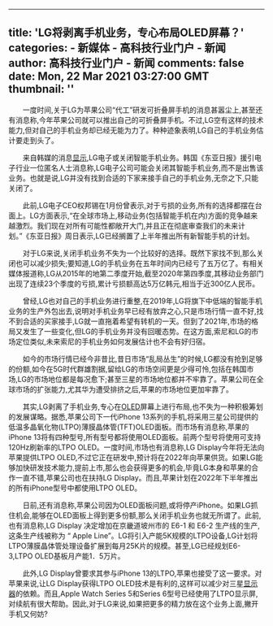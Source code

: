 
---
title: 'LG将剥离手机业务，专心布局OLED屏幕？'
categories: 
    - 新媒体
    - 高科技行业门户 - 新闻
author: 高科技行业门户 - 新闻
comments: false
date: Mon, 22 Mar 2021 03:27:00 GMT
thumbnail: ''
---

<div>   
<p style="text-indent: 2em; text-align: left;">一度时间,关于LG为苹果公司“代工”研发可折叠屏手机的消息甚嚣尘上,甚至还有消息称,今年苹果公司就可以推出自己的可折叠屏手机。不过,LG空有这样的技术能力,但对自己的手机业务却已经无能为力了。种种迹象表明,LG自己的手机业务估计要走到头了。</p><p style="text-indent: 2em; text-align: left;">来自韩媒的消息<span class="hrefStyle"><a href="http://display.ofweek.com/" target="_blank" title="显示">显示</a></span>,LG电子或关闭智能手机业务。韩国《东亚日报》援引电子行业一位匿名人士消息称,LG电子公司可能会关闭其智能手机业务,而不是出售该业务。也就是说,LG并没有找到合适的下家来接手自己的手机业务,无奈之下,只能关闭了。</p><p style="text-indent: 2em; text-align: left;">此前,LG电子CEO权邦锡在1月份曾表示,对于亏损的业务,所有的选择都摆在台面上。LG方面表示,“在全球市场上,移动业务(包括智能手机在内)方面的竞争越来越激烈。我们现在对所有可能性都敞开大门,并且正在彻底审查我们的未来计划。”《东亚日报》周日表示,LG已经搁置了上半年推出所有新智能手机的计划。</p><p style="text-indent: 2em; text-align: left;">对于LG来说,关闭手机业务不失为一个比较好的选择。既然下家找不到,那么关闭也可以减少损失;要知道,LG的手机业务在五年时间内已经亏了五万亿了。有相关媒体报道称,LG从2015年的地第二季度开始,截至2020年第四季度,其移动业务部门出现了连续23个季度的亏损,累计亏损额高达5万亿韩元,相当于近300亿人民币。</p><p style="text-indent: 2em; text-align: left;">曾经,LG也对自己的手机业务进行重整,在2019年,LG将旗下中低端的智能手机业务的生产外包出去,说明对手机业务早已经有放弃之心,只是市场行情一直不好,找不到合适的买家接手,LG就一直拖着希望有转机的一天。但到了2021年,市场的格局又发生了一些变化,但LG的手机业务并没有回暖态势。在这方面,索尼和LG的市场定位类似,未来索尼的手机业务如何发展估计也不会有好归宿。</p><p style="text-indent: 2em; text-align: left;">如今的市场行情已经今非昔比,昔日市场“乱局丛生”的时候,LG都没有抢到足够的份额,如今在5G时代群雄割据,留给LG的市场空间更是少得可怜,包括在韩国市场,LG的市场地位都是每况愈下;甚至三星的市场地位都并不牢靠了。苹果公司在全球市场的扩张能力,尤其华为遭受排挤之后,苹果的市场地位更加牢靠了。</p><p style="text-indent: 2em; text-align: left;">其实,LG剥离了手机业务,专心在<span class="hrefStyle"><a href="http://display.ofweek.com/IND-8321321-OLED.html" target="_blank" title="OLED">OLED</a></span>屏幕上进行布局,也不失为一种积极筹划的发展谋略。据悉,苹果公司下一代iPhone 13系列的手机,将采用三星公司提供的低温多晶氧化物(LTPO)薄膜晶体管(TFT)OLED面板。而市场有消息称,苹果的iPhone 13将有四种型号,所有型号都将使用OLED面板。前两个型号将使用可支持120Hz刷新率的LTPO OLED。一度时间,市场也有消息称,LG Display今年将无法向苹果提供LTPO OLED,不过它正在研发中,预计将在2022年向苹果供货。如果LG能够加快研发技术能力,提前上市,那么也会获得更多的机会,毕竟LG本身和苹果的合作一直不错,苹果公司也在扶持LG Display。而且,苹果计划在2022年下半年推出的所有iPhone型号中都使用LTPO OLED。</p><p style="text-indent: 2em; text-align: left;">日前,还有消息称,苹果公司因为OLED面板问题,或将停产iPhone。如果LG抓住机会,能够在OLED面板上得到更多份额,那么关闭手机业务也就无所谓了。此前,也有消息称,LG Display 决定增加在京畿道坡州市的 E6-1 和 E6-2 生产线的生产,这条生产线被称为 “ Apple Line”。LG将引入产能5K规模的LTPO设备,LG计划将LTPO薄膜晶体管处理设备扩展到每月25K片的规模。甚至,LG已经规划E6-3,LTPO OLED基板月产能1．5万片。</p><p style="text-indent: 2em; text-align: left;">此外,LG Display曾要求其参与iPhone 13的LTPO,苹果也接受了这一要求。对苹果来说,让LG Display获得LTPO OLED技术是有利的,这样可以减少对三星<span class="hrefStyle"><a href="http://display.ofweek.com/CAT-8321305-tv.html" target="_blank" title="显示器">显示器</a></span>的依赖。而且,Apple Watch Series 5和Series 6型号已经使用了LTPO显示屏,对续航有很大帮助。因此,对于LG来说,如果把更多的精力放在这个业务上面,撇开手机又何妨?</p> 
  
</div>
            